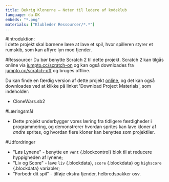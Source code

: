 ```yaml
---
title: Bekrig Klonerne — Noter til ledere af kodeklub
language: da-DK
embeds: "*.png"
materials: ["Klubleder Ressourcer/*.*"]
...
```


#Introduktion:  
I dette projekt skal børnene lære at lave et spil, hvor spilleren styrer et rumskib, som kan affyre lyn mod fjender. 

#Ressourcer
Du bør benytte Scratch 2 til dette projekt. Scratch 2 kan tilgås online via [jumpto.cc/scratch-on](http://jumpto.cc/scratch-on) og kan også downloades fra [jumpto.cc/scratch-off](http://jumpto.cc/scratch-off) og bruges offline. 

Du kan finde en færdig version af dette projekt <a href="http://scratch.mit.edu/projects/46018140/#editor">online</a>, og det kan også downloades ved at klikke på linket 'Download Project Materials', som indeholder:  

+ CloneWars.sb2

#Læringsmål
+ Dette projekt underbygger vores læring fra tidligere færdigheder i programmering, og demonstrerer hvordan sprites kan lave kloner af  _andre_ sprites, og hvordan flere kloner kan benyttes som projektiler. 

#Udfordringer
+ "Løs Lynene" - benytte en `vent` {.blockcontrol} blok til at reducere hyppigheden af lynene;  
+ "Liv og Score" - lave `liv` {.blockdata}, `score` {.blockdata} og `highscore` {.blockdata} variabler;
+ "Forbedr dit spil" - tilføje ekstra fjender, helbredspakker osv.